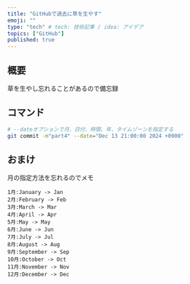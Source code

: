 ```yaml
---
title: "GitHubで過去に草を生やす"
emoji: ""
type: "tech" # tech: 技術記事 / idea: アイデア
topics: ["GitHub"]
published: true
---
```


## 概要


草を生やし忘れることがあるので備忘録


## コマンド


```bash
# --dateオプションで月、日付、時間、年、タイムゾーンを指定する
git commit -m"part4" --date="Dec 13 21:00:00 2024 +0900"
```


## おまけ


月の指定方法を忘れるのでメモ


```text
1月:January -> Jan
2月:February -> Feb
3月:March -> Mar
4月:April -> Apr
5月:May -> May
6月:June -> Jun
7月:July -> Jul
8月:August -> Aug
9月:September -> Sep
10月:October -> Oct
11月:November -> Nov
12月:December -> Dec
```

